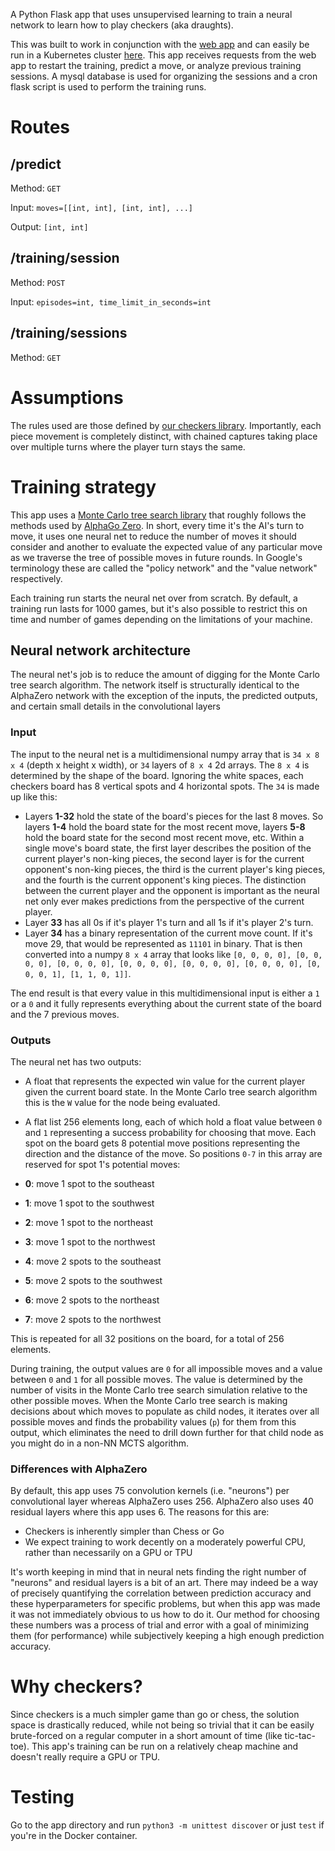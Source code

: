 A Python Flask app that uses unsupervised learning to train a neural network to learn how to play checkers (aka draughts).

This was built to work in conjunction with the [web app](https://github.com/ImparaAI/checkers-web) and can easily be run in a Kubernetes cluster [here](https://github.com/ImparaAI/checkers-kubernetes). This app receives requests from the web app to restart the training, predict a move, or analyze previous training sessions. A mysql database is used for organizing the sessions and a cron flask script is used to perform the training runs.

# Routes

## /predict
Method: `GET`

Input: `moves=[[int, int], [int, int], ...]`

Output: `[int, int]`

## /training/session
Method: `POST`

Input: `episodes=int, time_limit_in_seconds=int`

## /training/sessions
Method: `GET`

# Assumptions

The rules used are those defined by [our checkers library](https://github.com/ImparaAI/checkers). Importantly, each piece movement is completely distinct, with chained captures taking place over multiple turns where the player turn stays the same.

# Training strategy

This app uses a [Monte Carlo tree search library](https://github.com/ImparaAI/monte-carlo-tree-search) that roughly follows the methods used by [AlphaGo Zero](https://www.nature.com/articles/nature24270.epdf?author_access_token=VJXbVjaSHxFoctQQ4p2k4tRgN0jAjWel9jnR3ZoTv0PVW4gB86EEpGqTRDtpIz-2rmo8-KG06gqVobU5NSCFeHILHcVFUeMsbvwS-lxjqQGg98faovwjxeTUgZAUMnRQ). In short, every time it's the AI's turn to move, it uses one neural net to reduce the number of moves it should consider and another to evaluate the expected value of any particular move as we traverse the tree of possible moves in future rounds. In Google's terminology these are called the "policy network" and the "value network" respectively.

Each training run starts the neural net over from scratch. By default, a training run lasts for 1000 games, but it's also possible to restrict this on time and number of games depending on the limitations of your machine.

## Neural network architecture

The neural net's job is to reduce the amount of digging for the Monte Carlo tree search algorithm. The network itself is structurally identical to the AlphaZero network with the exception of the inputs, the predicted outputs, and certain small details in the convolutional layers

### Input

The input to the neural net is a multidimensional numpy array that is `34 x 8 x 4` (depth x height x width), or `34` layers of `8 x 4` 2d arrays. The `8 x 4` is determined by the shape of the board. Ignoring the white spaces, each checkers board has 8 vertical spots and 4 horizontal spots. The `34` is made up like this:

- Layers **1-32** hold the state of the board's pieces for the last 8 moves. So layers **1-4** hold the board state for the most recent move, layers **5-8** hold the board state for the second most recent move, etc. Within a single move's board state, the first layer describes the position of the current player's non-king pieces, the second layer is for the current opponent's non-king pieces, the third is the current player's king pieces, and the fourth is the current opponent's king pieces. The distinction between the current player and the opponent is important as the neural net only ever makes predictions from the perspective of the current player.
- Layer **33** has all 0s if it's player 1's turn and all 1s if it's player 2's turn.
- Layer **34** has a binary representation of the current move count. If it's move 29, that would be represented as `11101` in binary. That is then converted into a numpy `8 x 4` array that looks like `[0, 0, 0, 0], [0, 0, 0, 0], [0, 0, 0, 0], [0, 0, 0, 0], [0, 0, 0, 0], [0, 0, 0, 0], [0, 0, 0, 1], [1, 1, 0, 1]]`.

The end result is that every value in this multidimensional input is either a `1` or a `0` and it fully represents everything about the current state of the board and the 7 previous moves.

### Outputs

The neural net has two outputs:

- A float that represents the expected win value for the current player given the current board state. In the Monte Carlo tree search algorithm this is the `W` value for the node being evaluated.
- A flat list 256 elements long, each of which hold a float value between `0` and `1` representing a success probability for choosing that move. Each spot on the board gets 8 potential move positions representing the direction and the distance of the move. So positions `0-7` in this array are reserved for spot 1's potential moves:

- **0**: move 1 spot to the southeast
- **1**: move 1 spot to the southwest
- **2**: move 1 spot to the northeast
- **3**: move 1 spot to the northwest
- **4**: move 2 spots to the southeast
- **5**: move 2 spots to the southwest
- **6**: move 2 spots to the northeast
- **7**: move 2 spots to the northwest

This is repeated for all 32 positions on the board, for a total of 256 elements.

During training, the output values are `0` for all impossible moves and a value between `0` and `1` for all possible moves. The value is determined by the number of visits in the Monte Carlo tree search simulation relative to the other possible moves. When the Monte Carlo tree search is making decisions about which moves to populate as child nodes, it iterates over all possible moves and finds the probability values (`p`) for them from this output, which eliminates the need to drill down further for that child node as you might do in a non-NN MCTS algorithm.

### Differences with AlphaZero

By default, this app uses 75 convolution kernels (i.e. "neurons") per convolutional layer whereas AlphaZero uses 256. AlphaZero also uses 40 residual layers where this app uses 6. The reasons for this are:

- Checkers is inherently simpler than Chess or Go
- We expect training to work decently on a moderately powerful CPU, rather than necessarily on a GPU or TPU

It's worth keeping in mind that in neural nets finding the right number of "neurons" and residual layers is a bit of an art. There may indeed be a way of precisely quantifying the correlation between prediction accuracy and these hyperparameters for specific problems, but when this app was made it was not immediately obvious to us how to do it. Our method for choosing these numbers was a process of trial and error with a goal of minimizing them (for performance) while subjectively keeping a high enough prediction accuracy.

# Why checkers?

Since checkers is a much simpler game than go or chess, the solution space is drastically reduced, while not being so trivial that it can be easily brute-forced on a regular computer in a short amount of time (like tic-tac-toe). This app's training can be run on a relatively cheap machine and doesn't really require a GPU or TPU.

# Testing

Go to the app directory and run `python3 -m unittest discover` or just `test` if you're in the Docker container.